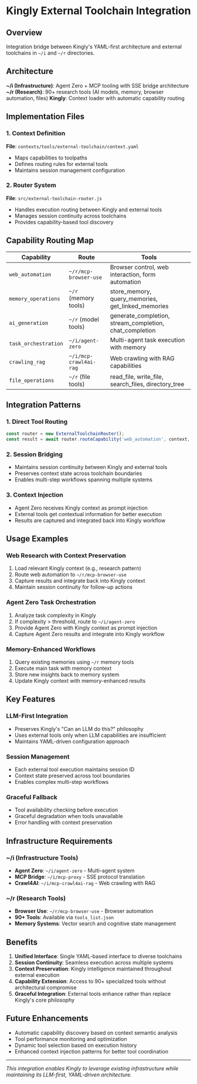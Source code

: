 # Kingly External Toolchain Integration

## Overview

Integration bridge between Kingly's YAML-first architecture and external toolchains in `~/i` and `~/r` directories.

## Architecture

**~/i (Infrastructure)**: Agent Zero + MCP tooling with SSE bridge architecture
**~/r (Research)**: 90+ research tools (AI models, memory, browser automation, files)
**Kingly**: Context loader with automatic capability routing

## Implementation Files

### 1. Context Definition
**File**: `contexts/tools/external-toolchain/context.yaml`
- Maps capabilities to toolpaths
- Defines routing rules for external tools
- Maintains session management configuration

### 2. Router System  
**File**: `src/external-toolchain-router.js`
- Handles execution routing between Kingly and external tools
- Manages session continuity across toolchains
- Provides capability-based tool discovery

## Capability Routing Map

| Capability | Route | Tools |
|------------|-------|-------|
| `web_automation` | `~/r/mcp-browser-use` | Browser control, web interaction, form automation |
| `memory_operations` | `~/r` (memory tools) | store_memory, query_memories, get_linked_memories |
| `ai_generation` | `~/r` (model tools) | generate_completion, stream_completion, chat_completion |
| `task_orchestration` | `~/i/agent-zero` | Multi-agent task execution with memory |
| `crawling_rag` | `~/i/mcp-crawl4ai-rag` | Web crawling with RAG capabilities |
| `file_operations` | `~/r` (file tools) | read_file, write_file, search_files, directory_tree |

## Integration Patterns

### 1. Direct Tool Routing
```javascript
const router = new ExternalToolchainRouter();
const result = await router.routeCapability('web_automation', context, sessionId);
```

### 2. Session Bridging
- Maintains session continuity between Kingly and external tools
- Preserves context state across toolchain boundaries
- Enables multi-step workflows spanning multiple systems

### 3. Context Injection
- Agent Zero receives Kingly context as prompt injection
- External tools get contextual information for better execution
- Results are captured and integrated back into Kingly workflow

## Usage Examples

### Web Research with Context Preservation
1. Load relevant Kingly context (e.g., research pattern)
2. Route web automation to `~/r/mcp-browser-use`
3. Capture results and integrate back into Kingly context
4. Maintain session continuity for follow-up actions

### Agent Zero Task Orchestration
1. Analyze task complexity in Kingly
2. If complexity > threshold, route to `~/i/agent-zero`
3. Provide Agent Zero with Kingly context as prompt injection
4. Capture Agent Zero results and integrate into Kingly workflow

### Memory-Enhanced Workflows
1. Query existing memories using `~/r` memory tools
2. Execute main task with memory context
3. Store new insights back to memory system
4. Update Kingly context with memory-enhanced results

## Key Features

### LLM-First Integration
- Preserves Kingly's "Can an LLM do this?" philosophy
- Uses external tools only when LLM capabilities are insufficient
- Maintains YAML-driven configuration approach

### Session Management
- Each external tool execution maintains session ID
- Context state preserved across tool boundaries
- Enables complex multi-step workflows

### Graceful Fallback
- Tool availability checking before execution
- Graceful degradation when tools unavailable
- Error handling with context preservation

## Infrastructure Requirements

### ~/i (Infrastructure Tools)
- **Agent Zero**: `~/i/agent-zero` - Multi-agent system
- **MCP Bridge**: `~/i/mcp-proxy` - SSE protocol translation
- **Crawl4AI**: `~/i/mcp-crawl4ai-rag` - Web crawling with RAG

### ~/r (Research Tools)
- **Browser Use**: `~/r/mcp-browser-use` - Browser automation
- **90+ Tools**: Available via `tools_list.json`
- **Memory Systems**: Vector search and cognitive state management

## Benefits

1. **Unified Interface**: Single YAML-based interface to diverse toolchains
2. **Session Continuity**: Seamless execution across multiple systems
3. **Context Preservation**: Kingly intelligence maintained throughout external execution
4. **Capability Extension**: Access to 90+ specialized tools without architectural compromise
5. **Graceful Integration**: External tools enhance rather than replace Kingly's core philosophy

## Future Enhancements

- Automatic capability discovery based on context semantic analysis
- Tool performance monitoring and optimization
- Dynamic tool selection based on execution history
- Enhanced context injection patterns for better tool coordination

---

*This integration enables Kingly to leverage existing infrastructure while maintaining its LLM-first, YAML-driven architecture.*